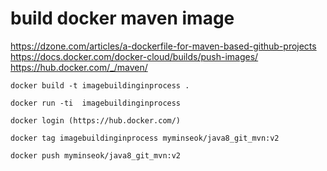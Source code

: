 
# build docker maven image 
https://dzone.com/articles/a-dockerfile-for-maven-based-github-projects
https://docs.docker.com/docker-cloud/builds/push-images/
https://hub.docker.com/_/maven/

```
docker build -t imagebuildinginprocess .

docker run -ti  imagebuildinginprocess

docker login (https://hub.docker.com/)

docker tag imagebuildinginprocess myminseok/java8_git_mvn:v2

docker push myminseok/java8_git_mvn:v2
```

